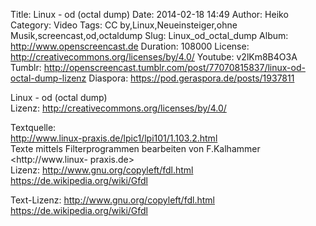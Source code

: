 Title: Linux - od (octal dump)
Date: 2014-02-18 14:49
Author: Heiko
Category: Video
Tags: CC by,Linux,Neueinsteiger,ohne Musik,screencast,od,octaldump
Slug: Linux_od_octal_dump
Album: http://www.openscreencast.de
Duration: 108000
License: http://creativecommons.org/licenses/by/4.0/
Youtube: v2lKm8B4O3A
Tumblr: http://openscreencast.tumblr.com/post/77070815837/linux-od-octal-dump-lizenz
Diaspora: https://pod.geraspora.de/posts/1937811

Linux - od (octal dump)  
Lizenz: <http://creativecommons.org/licenses/by/4.0/>  
  
Textquelle:  
<http://www.linux-praxis.de/lpic1/lpi101/1.103.2.html>  
Texte mittels Filterprogrammen bearbeiten von F.Kalhammer <http://www.linux-
praxis.de>  
Lizenz: <http://www.gnu.org/copyleft/fdl.html>
<https://de.wikipedia.org/wiki/Gfdl>  
  
Text-Lizenz: <http://www.gnu.org/copyleft/fdl.html>
<https://de.wikipedia.org/wiki/Gfdl>

